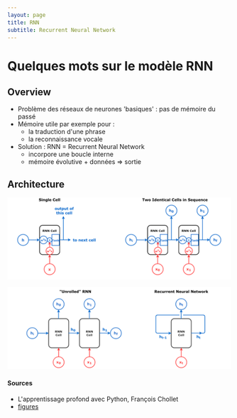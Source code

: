 ```yaml
---
layout: page
title: RNN
subtitle: Recurrent Neural Network
---
```


# Quelques mots sur le modèle RNN

## Overview

* Problème des réseaux de neurones 'basiques' : pas de mémoire du passé 
* Mémoire utile par exemple pour :
    * la traduction d'une phrase
    * la reconnaissance vocale
* Solution : RNN = Recurrent Neural Network
    * incorpore une boucle interne
    * mémoire évolutive + données => sortie
    
## Architecture 

![figure](/assets/img/rnn1.png)

![figure](/assets/img/rnn2.png)


#### Sources 

* L'apprentissage profond avec Python, François Chollet
* [figures](https://github.com/dvgodoy/dl-visuals/)

